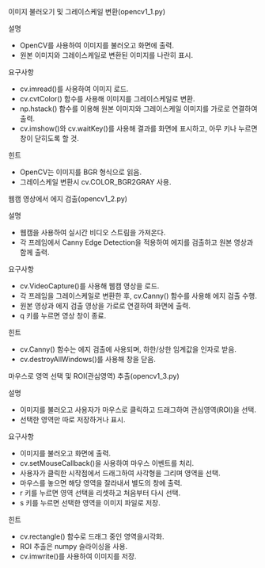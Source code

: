 이미지 불러오기 및 그레이스케일 변환(opencv1_1.py)

설명
- OpenCV를 사용하여 이미지를 불러오고 화면에 출력.
- 원본 이미지와 그레이스케일로 변환된 이미지를 나란히 표시.

요구사항
- cv.imread()를 사용하여 이미지 로드.
- cv.cvtColor() 함수를 사용해 이미지를 그레이스케일로 변환.
- np.hstack() 함수를 이용해 원본 이미지와 그레이스케일 이미지를 가로로 연결하여 출력.
- cv.imshow()와 cv.waitKey()를 사용해 결과를 화면에 표시하고, 아무 키나 누르면 창이 닫히도록 할 것.

힌트
- OpenCV는 이미지를 BGR 형식으로 읽음.
- 그레이스케일 변환시 cv.COLOR_BGR2GRAY 사용.

웹캠 영상에서 에지 검출(opencv1_2.py)

설명
- 웹캠을 사용하여 실시간 비디오 스트림을 가져온다.
- 각 프레임에서 Canny Edge Detection을 적용하여 에지를 검출하고 원본 영상과 함께 출력.

요구사항
- cv.VideoCapture()를 사용해 웹캠 영상을 로드.
- 각 프레임을 그레이스케일로 변환한 후, cv.Canny() 함수를 사용해 에지 검출 수행.
- 원본 영상과 에지 검출 영상을 가로로 연결하여 화면에 출력.
- q 키를 누르면 영상 창이 종료.

힌트
- cv.Canny() 함수는 에지 검출에 사용되며, 하한/상한 임계값을 인자로 받음.
- cv.destroyAllWindows()를 사용해 창을 닫음.

마우스로 영역 선택 및 ROI(관심영역) 추출(opencv1_3.py)

설명
- 이미지를 불러오고 사용자가 마우스로 클릭하고 드래그하여 관심영역(ROI)을 선택.
- 선택한 영역만 따로 저장하거나 표시.

요구사항
- 이미지를 불러오고 화면에 출력.
- cv.setMouseCallback()을 사용하여 마우스 이벤트를 처리.
- 사용자가 클릭한 시작점에서 드래그하여 사각형을 그리며 영역을 선택.
- 마우스를 놓으면 해당 영역을 잘라내서 별도의 창에 출력.
- r 키를 누르면 영역 선택을 리셋하고 처음부터 다시 선택.
- s 키를 누르면 선택한 영역을 이미지 파일로 저장.

힌트
- cv.rectangle() 함수로 드래그 중인 영역을시각화.
- ROI 추출은 numpy 슬라이싱을 사용.
- cv.imwrite()를 사용하여 이미지를 저장.
